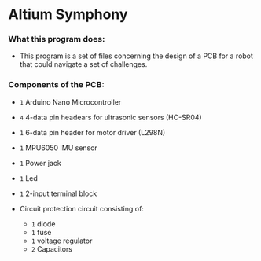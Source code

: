 # Altium Symphony
### What this program does:
- This program is a set of files concerning the design of a PCB for a robot that could navigate a set of challenges.

### Components of the PCB:
 - `1` Arduino Nano Microcontroller

 - `4` 4-data pin headears for ultrasonic sensors (HC-SR04)

 - `1` 6-data pin header for motor driver (L298N)

 - `1` MPU6050 IMU sensor

 - `1` Power jack

 - `1` Led

 - `1` 2-input terminal block

 - Circuit protection circuit consisting of:
      - `1` diode
      - `1` fuse
      - `1` voltage regulator
      - `2` Capacitors
